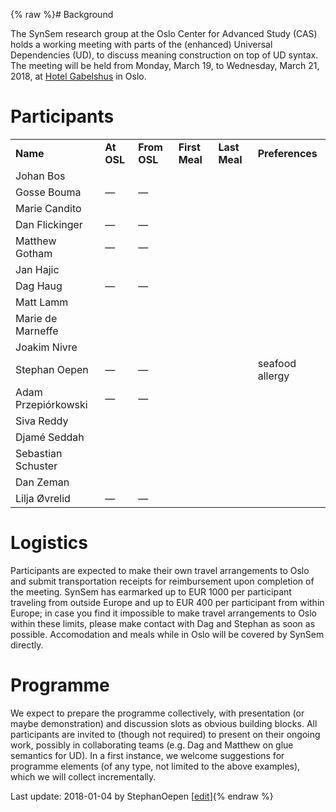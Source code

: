 {% raw %}# Background

The SynSem research group at the Oslo Center for Advanced
Study (CAS) holds a working meeting with parts of the (enhanced)
Universal Dependencies (UD), to discuss meaning construction on top of
UD syntax. The meeting will be held from Monday, March 19, to Wednesday,
March 21, 2018, at [Hotel
Gabelshus](https://www.nordicchoicehotels.no/hotell/norge/oslo/clarion-collection-hotel-gabelshus/?gclid=EAIaIQobChMIofbQ5_G72AIVHYuyCh3UpQKcEAAYASAAEgKUnfD_BwE)
in Oslo.

# Participants

|                     |            |              |                |               |                 |
|---------------------|------------|--------------|----------------|---------------|-----------------|
| **Name**            | **At OSL** | **From OSL** | **First Meal** | **Last Meal** | **Preferences** |
| Johan Bos           |            |              |                |               |                 |
| Gosse Bouma         | —          | —            |                |               |                 |
| Marie Candito       |            |              |                |               |                 |
| Dan Flickinger      | —          | —            |                |               |                 |
| Matthew Gotham      | —          | —            |                |               |                 |
| Jan Hajic           |            |              |                |               |                 |
| Dag Haug            | —          | —            |                |               |                 |
| Matt Lamm           |            |              |                |               |                 |
| Marie de Marneffe   |            |              |                |               |                 |
| Joakim Nivre        |            |              |                |               |                 |
| Stephan Oepen       | —          | —            |                |               | seafood allergy |
| Adam Przepiórkowski | —          | —            |                |               |                 |
| Siva Reddy          |            |              |                |               |                 |
| Djamé Seddah        |            |              |                |               |                 |
| Sebastian Schuster  |            |              |                |               |                 |
| Dan Zeman           |            |              |                |               |                 |
| Lilja Øvrelid       | —          | —            |                |               |                 |

# Logistics

Participants are expected to make their own travel arrangements to Oslo
and submit transportation receipts for reimbursement upon completion of
the meeting. SynSem has earmarked up to EUR 1000 per
participant traveling from outside Europe and up to EUR 400 per
participant from within Europe; in case you find it impossible to make
travel arrangements to Oslo within these limits, please make contact
with Dag and Stephan as soon as possible. Accomodation and meals while
in Oslo will be covered by SynSem directly.

# Programme

We expect to prepare the programme collectively, with presentation (or
maybe demonstration) and discussion slots as obvious building blocks.
All participants are invited to (though not required) to present on
their ongoing work, possibly in collaborating teams (e.g. Dag and
Matthew on glue semantics for UD). In a first instance, we welcome
suggestions for programme elements (of any type, not limited to the
above examples), which we will collect incrementally.

Last update: 2018-01-04 by StephanOepen [[edit](https://github.com/delph-in/docs/wiki/SynSem_Gabelshus/_edit)]{% endraw %}